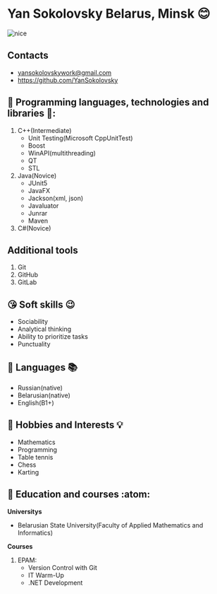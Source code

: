 # __Yan Sokolovsky__ Belarus, Minsk :blush:
![nice](https://user-images.githubusercontent.com/74038190/229223156-0cbdaba9-3128-4d8e-8719-b6b4cf741b67.gif)

## Contacts 
- yansokolovskywork@gmail.com
- https://github.com/YanSokolovsky

## 🔨 Programming languages, technologies and libraries 🔧:
1. C++(Intermediate) 
    - Unit Testing(Microsoft CppUnitTest) 
    - Boost 
    - WinAPI(multithreading) 
    - QT 
    - STL 
2. Java(Novice) 
    - JUnit5 
    - JavaFX 
    - Jackson(xml, json) 
    - Javaluator 
    - Junrar
    - Maven
4. C#(Novice)

## Additional tools
1. Git
2. GitHub
3. GitLab
## 😘 Soft skills 😉
- Sociability
- Analytical thinking
- Ability to prioritize tasks
- Punctuality

## 🎩 Languages 📚
- Russian(native) 
- Belarusian(native) 
- English(B1+) 

## 🔭 Hobbies and Interests 💡
- Mathematics
- Programming
- Table tennis
- Chess
- Karting

## 📖 Education and courses :atom:
__Universitys__ 
- Belarusian State University(Faculty of Applied Mathematics and Informatics)

__Courses__ 

1. EPAM:
    - Version Control with Git
    - IT Warm-Up
    - .NET Development

